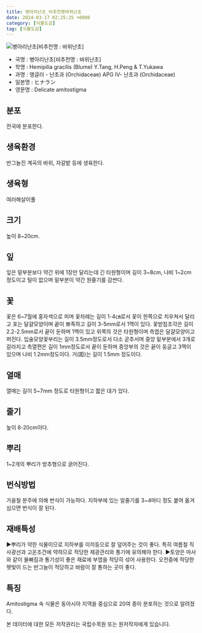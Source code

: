```yaml
---
title: 병아리난초_비추천명바위난초
date: 2024-03-17 02:25:25 +0800
category: [식물도감]
tag: [식물도감]
---
```




![병아리난초[비추천명 : 바위난초]](/fileUpload/plants/basic/Orchidaceae/Amitostigma/6199/1_th2.JPG)
- 국명 : 병아리난초[비추천명 : 바위난초]
- 학명 : Hemipilia gracilis (Blume) Y.Tang, H.Peng & T.Yukawa
- 과명 : 앵글러 - 난초과 (Orchidaceae) APG Ⅳ- 난초과 (Orchidaceae)
- 일본명 : ヒナラン
- 영문명 : Delicate amitostigma


## 분포
전국에 분포한다.
## 생육환경
반그늘진 계곡의 바위, 자갈밭 등에 생육한다.
## 생육형
여러해살이풀
## 크기
높이 8~20cm.
## 잎
잎은 밑부분보다 약간 위에 1장만 달리는데 긴 타원형이며 길이 3~8cm, 나비 1~2cm 정도이고 털이 없으며 밑부분이 약간 원줄기를 감싼다.
## 꽃
꽃은 6~7월에 홍자색으로 피며 꽃차례는 길이 1-4㎝로서 꽃이 한쪽으로 치우쳐서 달리고 포는 달걀모양이며 끝이 뾰족하고 길이 3-5mm로서 1맥이 있다. 꽃받침조각은 길이 2.2-2.5mm로서 끝이 둔하며 1맥이 있고 위쪽의 것은 타원형이며 측엽은 달걀모양이고 퍼진다. 입술모양꽃부리는 길이 3.5mm정도로서 다소 곧추서며 중앙 밑부분에서 3개로 갈라지고 측열편은 길이 1mm정도로서 끝이 둔하며 중앙부의 것은 끝이 둥글고 3맥이 있으며 나비 1.2mm정도이다. 거(距)는 길이 1.5mm 정도이다.
## 열매
열매는 길이 5~7mm 정도로 타원형이고 짧은 대가 있다.
## 줄기
높이 8-20cm이다.
## 뿌리
1~2개의 뿌리가 방추형으로 굵어진다.
## 번식방법
가을철 분주에 의해 번식이 가능하다. 지하부에 있는 알줄기를 3~4마디 정도 붙여 옮겨 심으면 번식이 잘 된다.
## 재배특성
▶뿌리가 약한 식물이므로 지하부를 이끼등으로 잘 덮어주는 것이 좋다. 특히 여름철 직사광선과 고온조건에 약하므로 적당한 채광관리와 통기에 유의해야 한다.▶토양은 마사와 같이 물빠짐과 통기성이 좋은 재료에 부엽을 적당히 섞어 사용한다. 오전중에 적당한 햇빛이 드는 반그늘이 적당하고 바람이 잘 통하는 곳이 좋다.
## 특징
Amitostigma 속 식물은 동아시아 지역을 중심으로 20여 종이 분포하는 것으로 알려졌다.






본 데이터에 대한 모든 저작권리는 국립수목원 또는 원저작자에게 있습니다.
